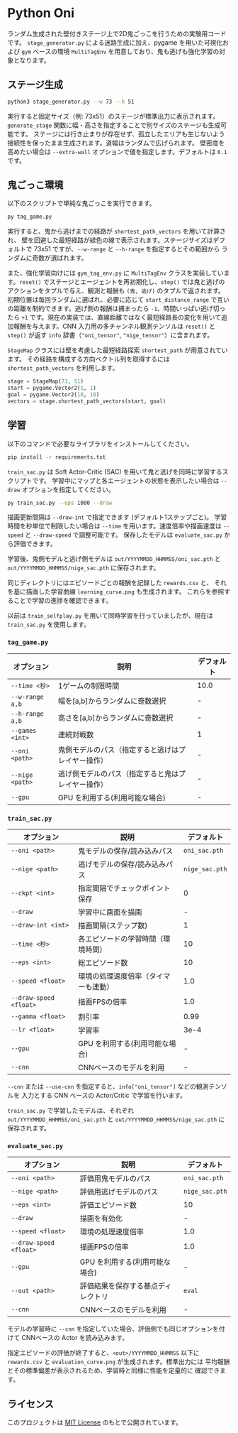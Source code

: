 # Python Oni

ランダム生成された壁付きステージ上で2D鬼ごっこを行うための実験用コードです。
`stage_generator.py` による迷路生成に加え、pygame を用いた可視化および `gym`
ベースの環境 `MultiTagEnv` を用意しており、鬼も逃げも強化学習の対象となります。

## ステージ生成

```bash
python3 stage_generator.py --w 73 --h 51
```

実行すると固定サイズ（例: 73x51）のステージが標準出力に表示されます。
`generate_stage` 関数に幅・高さを指定することで別サイズのステージも生成可能です。
ステージには行き止まりが存在せず、孤立したエリアも生じないよう接続性を保ったまま生成されます。道幅はランダムで広げられます。
壁密度を高めたい場合は `--extra-wall` オプションで値を指定します。デフォルトは
`0.1` です。

## 鬼ごっこ環境

以下のスクリプトで単純な鬼ごっこを実行できます。

```bash
py tag_game.py
```
実行すると、鬼から逃げまでの経路が `shortest_path_vectors` を用いて計算され、
壁を回避した最短経路が緑色の線で表示されます。ステージサイズはデフォルトで
73x51 ですが、`--w-range` と `--h-range` を指定するとその範囲から
ランダムに奇数が選ばれます。

また、強化学習向けには `gym_tag_env.py` に `MultiTagEnv` クラスを実装しています。`reset()` でステージとエージェントを再初期化し、`step()` では鬼と逃げのアクションをタプルで与え、観測と報酬も `(鬼, 逃げ)` のタプルで返されます。初期位置は毎回ランダムに選ばれ、必要に応じて `start_distance_range` で互いの距離を制約できます。逃げ側の報酬は捕まったら `-1`、時間いっぱい逃げ切ったら `+1` です。現在の実装では、直線距離ではなく最短経路長の変化を用いて追加報酬を与えます。CNN 入力用の多チャンネル観測テンソルは `reset()` と `step()` が返す `info` 辞書（`"oni_tensor"`, `"nige_tensor"`）に含まれます。

`StageMap` クラスには壁を考慮した最短経路探索 `shortest_path` が用意されています。
その経路を構成する方向ベクトル列を取得するには `shortest_path_vectors` を利用します。

```python
stage = StageMap(73, 51)
start = pygame.Vector2(1, 1)
goal = pygame.Vector2(10, 10)
vectors = stage.shortest_path_vectors(start, goal)
```

## 学習

以下のコマンドで必要なライブラリをインストールしてください。

```bash
pip install -r requirements.txt
```

`train_sac.py` は Soft Actor-Critic (SAC) を用いて鬼と逃げを同時に学習するスクリプトです。
学習中にマップと各エージェントの状態を表示したい場合は `--draw` オプションを指定してください。

```bash
py train_sac.py --eps 1000 --draw
```

描画更新間隔は `--draw-int` で指定できます (デフォルト1ステップごと)。
学習時間を秒単位で制限したい場合は `--time` を用います。速度倍率や描画速度は `--speed` と `--draw-speed` で調整可能です。
保存したモデルは `evaluate_sac.py` から評価できます。

学習後、鬼側モデルと逃げ側モデルは `out/YYYYMMDD_HHMMSS/oni_sac.pth` と
`out/YYYYMMDD_HHMMSS/nige_sac.pth` に保存されます。

同じディレクトリにはエピソードごとの報酬を記録した `rewards.csv` と、
それを基に描画した学習曲線 `learning_curve.png` も生成されます。
これらを参照することで学習の進捗を確認できます。


以前は `train_selfplay.py` を用いて同時学習を行っていましたが、現在は `train_sac.py` を使用します。

### `tag_game.py`

| オプション | 説明 | デフォルト |
|------------|------|-----------|
| `--time <秒>` | 1ゲームの制限時間 | 10.0 |
| `--w-range a,b` | 幅を[a,b]からランダムに奇数選択 | - |
| `--h-range a,b` | 高さを[a,b]からランダムに奇数選択 | - |
| `--games <int>` | 連続対戦数 | 1 |
| `--oni <path>` | 鬼側モデルのパス（指定すると逃げはプレイヤー操作） | - |
| `--nige <path>` | 逃げ側モデルのパス（指定すると鬼はプレイヤー操作） | - |
| `--gpu` | GPU を利用する(利用可能な場合) | - |

### `train_sac.py`

| オプション | 説明 | デフォルト |
|------------|------|-----------|
| `--oni <path>` | 鬼モデルの保存/読み込みパス | `oni_sac.pth` |
| `--nige <path>` | 逃げモデルの保存/読み込みパス | `nige_sac.pth` |
| `--ckpt <int>` | 指定間隔でチェックポイント保存 | 0 |
| `--draw` | 学習中に画面を描画 | - |
| `--draw-int <int>` | 描画間隔(ステップ数) | 1 |
| `--time <秒>` | 各エピソードの学習時間（環境時間） | 10 |
| `--eps <int>` | 総エピソード数 | 10 |
| `--speed <float>` | 環境の処理速度倍率（タイマーも連動） | 1.0 |
| `--draw-speed <float>` | 描画FPSの倍率 | 1.0 |
| `--gamma <float>` | 割引率 | 0.99 |
| `--lr <float>` | 学習率 | 3e-4 |
| `--gpu` | GPU を利用する(利用可能な場合) | - |
| `--cnn` | CNNベースのモデルを利用 | - |

`--cnn` または `--use-cnn` を指定すると、`info["oni_tensor"]` などの観測テンソルを
入力とする CNN ベースの Actor/Critic で学習を行います。

`train_sac.py` で学習したモデルは、それぞれ `out/YYYYMMDD_HHMMSS/oni_sac.pth` と
`out/YYYYMMDD_HHMMSS/nige_sac.pth` に保存されます。

### `evaluate_sac.py`

| オプション | 説明 | デフォルト |
|------------|------|-----------|
| `--oni <path>` | 評価用鬼モデルのパス | `oni_sac.pth` |
| `--nige <path>` | 評価用逃げモデルのパス | `nige_sac.pth` |
| `--eps <int>` | 評価エピソード数 | 10 |
| `--draw` | 描画を有効化 | - |
| `--speed <float>` | 環境の処理速度倍率 | 1.0 |
| `--draw-speed <float>` | 描画FPSの倍率 | 1.0 |
| `--gpu` | GPU を利用する(利用可能な場合) | - |
| `--out <path>` | 評価結果を保存する基点ディレクトリ | `eval` |
| `--cnn` | CNNベースのモデルを利用 | - |

モデルの学習時に `--cnn` を指定していた場合、評価側でも同じオプションを付けて
CNNベースの Actor を読み込みます。

指定エピソードの評価が終了すると、`<out>/YYYYMMDD_HHMMSS` 以下に
`rewards.csv` と `evaluation_curve.png` が生成されます。標準出力には
平均報酬とその標準偏差が表示されるため、学習時と同様に性能を定量的に
確認できます。

## ライセンス

このプロジェクトは [MIT License](LICENSE) のもとで公開されています。
